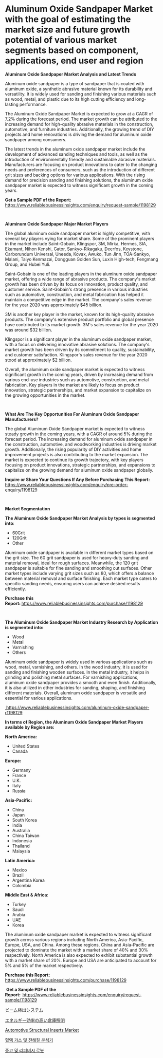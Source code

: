 <p><h1>Aluminum Oxide Sandpaper Market with the goal of estimating the market size and future growth potential of various market segments based on component, applications, end user and region</h1></p><p><strong>Aluminum Oxide Sandpaper Market Analysis and Latest Trends</strong></p>
<p><p>Aluminum oxide sandpaper is a type of sandpaper that is coated with aluminum oxide, a synthetic abrasive material known for its durability and versatility. It is widely used for sanding and finishing various materials such as wood, metal, and plastic due to its high cutting efficiency and long-lasting performance.</p><p>The Aluminum Oxide Sandpaper Market is expected to grow at a CAGR of 7.2% during the forecast period. The market growth can be attributed to the increasing demand for high-quality abrasive materials in the construction, automotive, and furniture industries. Additionally, the growing trend of DIY projects and home renovations is driving the demand for aluminum oxide sandpaper among consumers.</p><p>The latest trends in the aluminum oxide sandpaper market include the development of advanced sanding techniques and tools, as well as the introduction of environmentally friendly and sustainable abrasive materials. Manufacturers are focusing on product innovations to cater to the changing needs and preferences of consumers, such as the introduction of different grit sizes and backing options for various applications. With the rising demand for precision sanding and finishing solutions, the aluminum oxide sandpaper market is expected to witness significant growth in the coming years.</p></p>
<p><strong>Get a Sample PDF of the Report:&nbsp;</strong> <a href="https://www.reliablebusinessinsights.com/enquiry/request-sample/1198129">https://www.reliablebusinessinsights.com/enquiry/request-sample/1198129</a></p>
<p>&nbsp;</p>
<p><strong>Aluminum Oxide Sandpaper Major Market Players</strong></p>
<p><p>The global aluminum oxide sandpaper market is highly competitive, with several key players vying for market share. Some of the prominent players in the market include Saint-Gobain, Klingspor, 3M, Mirka, Hermes, SIA, Ekamant, Nihon Kenshi, Gator, Sankyo-Rikagaku, Deerfos, Keystone, Carborundum Universal, Uneeda, Kovax, Awuko, Tun Jinn, TOA-Sankyo, Malani, Taiyo Kenmazai, Dongguan Golden Sun, Luxin High-tech, Fengmang Group, and Hubei Yuli.</p><p>Saint-Gobain is one of the leading players in the aluminum oxide sandpaper market, offering a wide range of abrasive products. The company's market growth has been driven by its focus on innovation, product quality, and customer service. Saint-Gobain's strong presence in various industries such as automotive, construction, and metal fabrication has helped it maintain a competitive edge in the market. The company's sales revenue for the year 2020 was approximately $45 billion.</p><p>3M is another key player in the market, known for its high-quality abrasive products. The company's extensive product portfolio and global presence have contributed to its market growth. 3M's sales revenue for the year 2020 was around $32 billion.</p><p>Klingspor is a significant player in the aluminum oxide sandpaper market, with a focus on delivering innovative abrasive solutions. The company's market growth has been driven by its commitment to quality, sustainability, and customer satisfaction. Klingspor's sales revenue for the year 2020 stood at approximately $2 billion.</p><p>Overall, the aluminum oxide sandpaper market is expected to witness significant growth in the coming years, driven by increasing demand from various end-use industries such as automotive, construction, and metal fabrication. Key players in the market are likely to focus on product innovation, strategic partnerships, and market expansion to capitalize on the growing opportunities in the market.</p></p>
<p>&nbsp;</p>
<p><strong>What Are The Key Opportunities For Aluminum Oxide Sandpaper Manufacturers?</strong></p>
<p><p>The global Aluminum Oxide Sandpaper market is expected to witness steady growth in the coming years, with a CAGR of around 5% during the forecast period. The increasing demand for aluminum oxide sandpaper in the construction, automotive, and woodworking industries is driving market growth. Additionally, the rising popularity of DIY activities and home improvement projects is also contributing to the market expansion. The market is expected to continue its growth trajectory, with key players focusing on product innovations, strategic partnerships, and expansions to capitalize on the growing demand for aluminum oxide sandpaper globally.</p></p>
<p><strong>Inquire or Share Your Questions If Any Before Purchasing This Report:</strong> <a href="https://www.reliablebusinessinsights.com/enquiry/pre-order-enquiry/1198129">https://www.reliablebusinessinsights.com/enquiry/pre-order-enquiry/1198129</a></p>
<p>&nbsp;</p>
<p><strong>Market Segmentation</strong></p>
<p><strong>The Aluminum Oxide Sandpaper Market Analysis by types is segmented into:</strong></p>
<p><ul><li>60Grit</li><li>120Grit</li><li>Other</li></ul></p>
<p><p>Aluminum oxide sandpaper is available in different market types based on the grit size. The 60 grit sandpaper is used for heavy-duty sanding and material removal, ideal for rough surfaces. Meanwhile, the 120 grit sandpaper is suitable for fine sanding and smoothing out surfaces. Other market types include varying grit sizes such as 80, which offers a balance between material removal and surface finishing. Each market type caters to specific sanding needs, ensuring users can achieve desired results efficiently.</p></p>
<p><strong>Purchase this Report:&nbsp;</strong><a href="https://www.reliablebusinessinsights.com/purchase/1198129">https://www.reliablebusinessinsights.com/purchase/1198129</a></p>
<p>&nbsp;</p>
<p><strong>The Aluminum Oxide Sandpaper Market Industry Research by Application is segmented into:</strong></p>
<p><ul><li>Wood</li><li>Metal</li><li>Varnishing</li><li>Others</li></ul></p>
<p><p>Aluminum oxide sandpaper is widely used in various applications such as wood, metal, varnishing, and others. In the wood industry, it is used for sanding and finishing wooden surfaces. In the metal industry, it helps in grinding and polishing metal surfaces. For varnishing applications, aluminum oxide sandpaper provides a smooth and even finish. Additionally, it is also utilized in other industries for sanding, shaping, and finishing different materials. Overall, aluminum oxide sandpaper is versatile and essential for various applications.</p></p>
<p><a href="https://www.reliablebusinessinsights.com/aluminum-oxide-sandpaper-r1198129">&nbsp;https://www.reliablebusinessinsights.com/aluminum-oxide-sandpaper-r1198129</a></p>
<p><strong>In terms of Region, the Aluminum Oxide Sandpaper Market Players available by Region are:</strong></p>
<p>
    <p> <strong> North America: </strong>
        <ul>
            <li>United States</li>
            <li>Canada</li>
        </ul>
        </p> 
    <p> <strong> Europe: </strong>
        <ul>
            <li>Germany</li>
            <li>France</li>
            <li>U.K.</li>
            <li>Italy</li>
            <li>Russia</li>
        </ul>
        </p> 
    <p> <strong> Asia-Pacific: </strong>
        <ul>
            <li>China</li>
            <li>Japan</li>
            <li>South Korea</li>
            <li>India</li>
            <li>Australia</li>
            <li>China Taiwan</li>
            <li>Indonesia</li>
            <li>Thailand</li>
            <li>Malaysia</li>
        </ul>
        </p> 
    <p> <strong> Latin America: </strong>
        <ul>
            <li>Mexico</li>
            <li>Brazil</li>
            <li>Argentina Korea</li>
            <li>Colombia</li>
        </ul>
        </p> 
    <p> <strong> Middle East & Africa: </strong>
        <ul>
            <li>Turkey</li>
            <li>Saudi</li>
            <li>Arabia</li>
            <li>UAE</li>
            <li>Korea</li>
        </ul>
    </p>
    </p>
<p><p>The aluminum oxide sandpaper market is expected to witness significant growth across various regions including North America, Asia-Pacific, Europe, USA, and China. Among these regions, China and Asia-Pacific are projected to dominate the market with a market share of 40% and 30% respectively. North America is also expected to exhibit substantial growth with a market share of 20%. Europe and USA are anticipated to account for 5% and 5% of the market respectively.</p></p>
<p><strong>Purchase this Report: </strong><a href="https://www.reliablebusinessinsights.com/purchase/1198129">https://www.reliablebusinessinsights.com/purchase/1198129</a></p>
<p>&nbsp;<strong>Get a Sample PDF of the Report:&nbsp;&nbsp;</strong><a href="https://www.reliablebusinessinsights.com/enquiry/request-sample/1198129">https://www.reliablebusinessinsights.com/enquiry/request-sample/1198129</a></p>
<p><strong></strong></p>
<p><p><a href="https://medium.com/@alejandroramirez23k/%E3%82%B0%E3%83%AD%E3%83%BC%E3%83%90%E3%83%AB%E3%83%93%E3%83%BC%E3%83%A0%E6%A4%9C%E5%87%BA%E3%82%B7%E3%82%B9%E3%83%86%E3%83%A0%E5%B8%82%E5%A0%B4%E3%81%AF-2024%E5%B9%B4%E3%81%8B%E3%82%892031%E5%B9%B4%E3%81%BE%E3%81%A7%E3%81%AE%E6%9C%9F%E9%96%93%E3%81%ABcagr-%E3%81%A7%E6%88%90%E9%95%B7%E3%81%99%E3%82%8B%E3%81%A8%E4%BA%88%E6%B8%AC%E3%81%95%E3%82%8C%E3%81%A6%E3%81%84%E3%81%BE%E3%81%99-1701418980a7">ビーム検出システム</a></p><p><a href="https://medium.com/@diegoskiles2023/%E7%9C%81%E3%82%A8%E3%83%8D%E5%80%89%E5%BA%AB%E7%85%A7%E6%98%8E%E3%81%AE%E5%B8%82%E5%A0%B4%E3%82%B7%E3%82%A7%E3%82%A2%E3%81%A8%E6%96%B0%E3%81%97%E3%81%84%E3%83%88%E3%83%AC%E3%83%B3%E3%83%89%E5%88%86%E6%9E%90-%E3%81%9D%E3%81%AE%E7%A8%AE%E9%A1%9E-%E3%82%A2%E3%83%97%E3%83%AA%E3%82%B1%E3%83%BC%E3%82%B7%E3%83%A7%E3%83%B3-%E3%82%A8%E3%83%B3%E3%83%89%E3%83%A6%E3%83%BC%E3%82%B9%E5%88%A5%E3%81%AE2024%E5%B9%B4%E3%81%8B%E3%82%892031%E5%B9%B4%E3%81%BE%E3%81%A7%E3%81%AE%E4%BA%88%E6%B8%AC-a3e26f5c9601">エネルギー効率の高い倉庫照明</a></p><p><a href="https://github.com/zkngisync/Market-Research-Report-List-1/blob/main/automotive-structural-inserts-market.md">Automotive Structural Inserts Market</a></p><p><a href="https://github.com/tukangkrupk/Market-Research-Report-List-1/blob/main/4578508117235.md">혈액 가스 및 전해질 분석기</a></p><p><a href="https://github.com/sarassiksa/Market-Research-Report-List-1/blob/main/7464293117236.md">중고 및 리퍼비시 로봇</a></p></p>